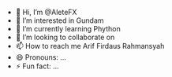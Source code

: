 - 👋 Hi, I’m @AleteFX
- 👀 I’m interested in Gundam
- 🌱 I’m currently learning Phython
- 💞️ I’m looking to collaborate on 
- 📫 How to reach me Arif Firdaus Rahmansyah
- 😄 Pronouns: ...
- ⚡ Fun fact: ...

<!---
AleteFX/AleteFX is a ✨ special ✨ repository because its `README.md` (this file) appears on your GitHub profile.
You can click the Preview link to take a look at your changes.
--->
